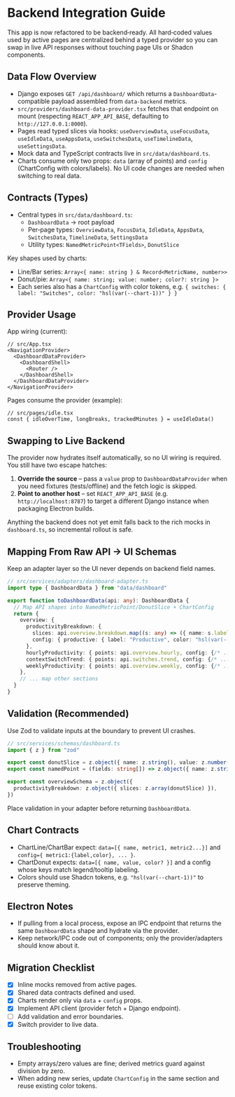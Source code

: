 # Backend Integration Guide

This app is now refactored to be backend‑ready. All hard‑coded values used by active pages are centralized behind a typed provider so you can swap in live API responses without touching page UIs or Shadcn components.

## Data Flow Overview

- Django exposes `GET /api/dashboard/` which returns a `DashboardData`-compatible payload assembled from `data-backend` metrics.
- `src/providers/dashboard-data-provider.tsx` fetches that endpoint on mount (respecting `REACT_APP_API_BASE`, defaulting to `http://127.0.0.1:8000`).
- Pages read typed slices via hooks: `useOverviewData`, `useFocusData`, `useIdleData`, `useAppsData`, `useSwitchesData`, `useTimelineData`, `useSettingsData`.
- Mock data and TypeScript contracts live in `src/data/dashboard.ts`.
- Charts consume only two props: `data` (array of points) and `config` (ChartConfig with colors/labels). No UI code changes are needed when switching to real data.

## Contracts (Types)

- Central types in `src/data/dashboard.ts`:
  - `DashboardData` → root payload
  - Per‑page types: `OverviewData`, `FocusData`, `IdleData`, `AppsData`, `SwitchesData`, `TimelineData`, `SettingsData`
  - Utility types: `NamedMetricPoint<TFields>`, `DonutSlice`

Key shapes used by charts:

- Line/Bar series: `Array<{ name: string } & Record<MetricName, number>>`
- Donut/pie: `Array<{ name: string; value: number; color?: string }>`
- Each series also has a `ChartConfig` with color tokens, e.g. `{ switches: { label: "Switches", color: "hsl(var(--chart-1))" } }`

## Provider Usage

App wiring (current):

```tsx
// src/App.tsx
<NavigationProvider>
  <DashboardDataProvider>
    <DashboardShell>
      <Router />
    </DashboardShell>
  </DashboardDataProvider>
</NavigationProvider>
```

Pages consume the provider (example):

```tsx
// src/pages/idle.tsx
const { idleOverTime, longBreaks, trackedMinutes } = useIdleData()
```

## Swapping to Live Backend

The provider now hydrates itself automatically, so no UI wiring is required. You still have two escape hatches:

1. **Override the source** – pass a `value` prop to `DashboardDataProvider` when you need fixtures (tests/offline) and the fetch logic is skipped.
2. **Point to another host** – set `REACT_APP_API_BASE` (e.g. `http://localhost:8787`) to target a different Django instance when packaging Electron builds.

Anything the backend does not yet emit falls back to the rich mocks in `dashboard.ts`, so incremental rollout is safe.

## Mapping From Raw API → UI Schemas

Keep an adapter layer so the UI never depends on backend field names.

```ts
// src/services/adapters/dashboard-adapter.ts
import type { DashboardData } from "data/dashboard"

export function toDashboardData(api: any): DashboardData {
  // Map API shapes into NamedMetricPoint/DonutSlice + ChartConfig
  return {
    overview: {
      productivityBreakdown: {
        slices: api.overview.breakdown.map((s: any) => ({ name: s.label, value: s.value, color: s.color })),
        config: { productive: { label: "Productive", color: "hsl(var(--chart-1))" }, /* ... */ },
      },
      hourlyProductivity: { points: api.overview.hourly, config: {/* ... */} },
      contextSwitchTrend: { points: api.switches.trend, config: {/* ... */} },
      weeklyProductivity: { points: api.overview.weekly, config: {/* ... */} },
    },
    // ... map other sections
  }
}
```

## Validation (Recommended)

Use Zod to validate inputs at the boundary to prevent UI crashes.

```ts
// src/services/schemas/dashboard.ts
import { z } from "zod"

export const donutSlice = z.object({ name: z.string(), value: z.number(), color: z.string().optional() })
export const namedPoint = (fields: string[]) => z.object({ name: z.string(), ...Object.fromEntries(fields.map(f => [f, z.number()])) })

export const overviewSchema = z.object({
  productivityBreakdown: z.object({ slices: z.array(donutSlice) }),
})
```

Place validation in your adapter before returning `DashboardData`.

## Chart Contracts

- ChartLine/ChartBar expect: `data=[{ name, metric1, metric2...}]` and `config={ metric1:{label,color}, ... }`.
- ChartDonut expects: `data=[{ name, value, color? }]` and a config whose keys match legend/tooltip labeling.
- Colors should use Shadcn tokens, e.g. `"hsl(var(--chart-1))"` to preserve theming.

## Electron Notes

- If pulling from a local process, expose an IPC endpoint that returns the same `DashboardData` shape and hydrate via the provider.
- Keep network/IPC code out of components; only the provider/adapters should know about it.

## Migration Checklist

- [x] Inline mocks removed from active pages.
- [x] Shared data contracts defined and used.
- [x] Charts render only via `data` + `config` props.
- [x] Implement API client (provider fetch + Django endpoint).
- [ ] Add validation and error boundaries.
- [x] Switch provider to live data.

## Troubleshooting

- Empty arrays/zero values are fine; derived metrics guard against division by zero.
- When adding new series, update `ChartConfig` in the same section and reuse existing color tokens.
